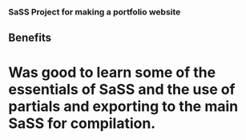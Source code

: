 ### SaSS Project for making a portfolio website

## Benefits

# Was good to learn some of the essentials of SaSS and the use of partials and exporting to the main SaSS for compilation.
